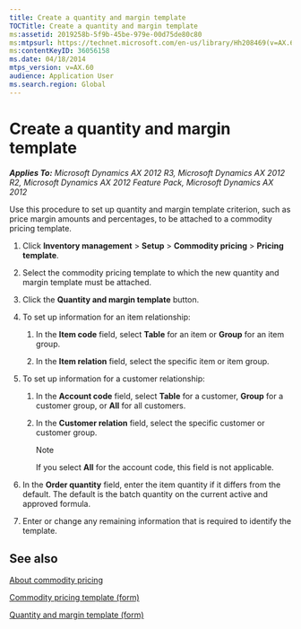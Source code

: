 ```yaml
---
title: Create a quantity and margin template
TOCTitle: Create a quantity and margin template
ms:assetid: 2019258b-5f9b-45be-979e-00d75de80c80
ms:mtpsurl: https://technet.microsoft.com/en-us/library/Hh208469(v=AX.60)
ms:contentKeyID: 36056158
ms.date: 04/18/2014
mtps_version: v=AX.60
audience: Application User
ms.search.region: Global
---
```


# Create a quantity and margin template 


_**Applies To:** Microsoft Dynamics AX 2012 R3, Microsoft Dynamics AX 2012 R2, Microsoft Dynamics AX 2012 Feature Pack, Microsoft Dynamics AX 2012_

Use this procedure to set up quantity and margin template criterion, such as price margin amounts and percentages, to be attached to a commodity pricing template.

1.  Click **Inventory management** \> **Setup** \> **Commodity pricing** \> **Pricing template**.

2.  Select the commodity pricing template to which the new quantity and margin template must be attached.

3.  Click the **Quantity and margin template** button.

4.  To set up information for an item relationship:
    
    1.  In the **Item code** field, select **Table** for an item or **Group** for an item group.
    
    2.  In the **Item relation** field, select the specific item or item group.

5.  To set up information for a customer relationship:
    
    1.  In the **Account code** field, select **Table** for a customer, **Group** for a customer group, or **All** for all customers.
    
    2.  In the **Customer relation** field, select the specific customer or customer group.
        

        > [!NOTE]
        > <P>If you select <STRONG>All</STRONG> for the account code, this field is not applicable.</P>



6.  In the **Order quantity** field, enter the item quantity if it differs from the default. The default is the batch quantity on the current active and approved formula.

7.  Enter or change any remaining information that is required to identify the template.

## See also

[About commodity pricing](about-commodity-pricing.md)

[Commodity pricing template (form)](https://technet.microsoft.com/en-us/library/hh209282\(v=ax.60\))

[Quantity and margin template (form)](https://technet.microsoft.com/en-us/library/hh227366\(v=ax.60\))

  


